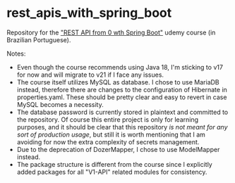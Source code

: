 # rest_apis_with_spring_boot
Repository for the ["REST API from 0 wth Spring Boot"](https://www.udemy.com/course/restful-apis-do-0-a-nuvem-com-springboot-e-docker/) udemy course (in Brazilian Portuguese).

Notes: 
- Even though the course recommends using Java 18, I'm sticking to v17 for now and will migrate to v21 if I face any issues.
- The course itself utilizes MySQL as database. I chose to use MariaDB instead, therefore there are changes to the configuration of Hibernate in properties.yaml. These should be pretty clear and easy to revert in case MySQL becomes a necessity.
- The database password is currently stored in plaintext and committed to the repository. Of course this entire project is only for learning purposes, and it should be clear that this repository *is not meant for any sort of production usage*, but still it is worth mentioning that I am avoiding for now the extra complexity of secrets management.
- Due to the deprecation of DozerMapper, I chose to use ModelMapper instead.
- The package structure is different from the course since I explicitly added packages for all "V1-API" related modules for consistency.
